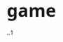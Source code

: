 # game
..1
<!DOCTYPE html>
<html lang="ru">
<head>
    <meta charset="UTF-8">
    <meta name="viewport" content="width=device-width, initial-scale=1.0">
    <title>Угадай число - Глобальный рейтинг</title>
    <style>
        * {
            box-sizing: border-box;
            margin: 0;
            padding: 0;
            font-family: 'Segoe UI', Tahoma, Geneva, Verdana, sans-serif;
        }
        
        body {
            background: linear-gradient(135deg, #6a11cb 0%, #2575fc 100%);
            min-height: 100vh;
            display: flex;
            justify-content: center;
            align-items: center;
            padding: 20px;
            color: #333;
        }
        
        .container {
            width: 100%;
            max-width: 900px;
            background: rgba(255, 255, 255, 0.95);
            border-radius: 20px;
            box-shadow: 0 15px 30px rgba(0, 0, 0, 0.2);
            overflow: hidden;
        }
        
        header {
            background: linear-gradient(90deg, #4b6cb7 0%, #182848 100%);
            color: white;
            padding: 20px;
            text-align: center;
        }
        
        h1 {
            font-size: 2.5rem;
            margin-bottom: 10px;
        }
        
        .subtitle {
            font-size: 1.2rem;
            opacity: 0.9;
        }
        
        .content {
            display: flex;
            flex-direction: column;
            padding: 20px;
        }
        
        .auth-section, .game-section, .leaderboard-section {
            margin-bottom: 30px;
        }
        
        h2 {
            color: #2c3e50;
            margin-bottom: 15px;
            padding-bottom: 5px;
            border-bottom: 2px solid #3498db;
        }
        
        .input-group {
            margin-bottom: 15px;
        }
        
        input, select {
            width: 100%;
            padding: 12px 15px;
            border: 2px solid #ddd;
            border-radius: 8px;
            font-size: 16px;
            transition: border-color 0.3s;
        }
        
        input:focus, select:focus {
            border-color: #3498db;
            outline: none;
        }
        
        .btn {
            padding: 12px 20px;
            background: #3498db;
            color: white;
            border: none;
            border-radius: 8px;
            cursor: pointer;
            font-size: 16px;
            font-weight: 600;
            transition: all 0.3s;
            margin-right: 10px;
            margin-bottom: 10px;
        }
        
        .btn:hover {
            background: #2980b9;
            transform: translateY(-2px);
            box-shadow: 0 5px 15px rgba(0, 0, 0, 0.1);
        }
        
        .btn-success {
            background: #2ecc71;
        }
        
        .btn-success:hover {
            background: #27ae60;
        }
        
        .btn-danger {
            background: #e74c3c;
        }
        
        .btn-danger:hover {
            background: #c0392b;
        }
        
        .btn-warning {
            background: #f39c12;
        }
        
        .btn-warning:hover {
            background: #e67e22;
        }
        
        .btn-info {
            background: #17a2b8;
        }
        
        .btn-info:hover {
            background: #138496;
        }
        
        .message {
            padding: 10px;
            border-radius: 8px;
            margin: 10px 0;
            text-align: center;
        }
        
        .success {
            background: #d4edda;
            color: #155724;
        }
        
        .error {
            background: #f8d7da;
            color: #721c24;
        }
        
        .info {
            background: #d1ecf1;
            color: #0c5460;
        }
        
        .game-info {
            background: #f8f9fa;
            padding: 15px;
            border-radius: 8px;
            margin-bottom: 15px;
            text-align: center;
            font-size: 18px;
        }
        
        .attempts {
            font-weight: bold;
            color: #e74c3c;
        }
        
        .leaderboard {
            width: 100%;
            border-collapse: collapse;
            margin-top: 20px;
        }
        
        .leaderboard th, .leaderboard td {
            padding: 12px 15px;
            text-align: left;
            border-bottom: 1px solid #ddd;
        }
        
        .leaderboard th {
            background: #f8f9fa;
            font-weight: 600;
        }
        
        .leaderboard tr:hover {
            background: #f1f8ff;
        }
        
        .rank {
            font-weight: bold;
            text-align: center;
        }
        
        .top-1 { background: #fff9c4; }
        .top-2 { background: #e1f5fe; }
        .top-3 { background: #ffebee; }
        
        .flag {
            width: 24px;
            height: 16px;
            margin-right: 10px;
            vertical-align: middle;
            display: inline-block;
            background-size: cover;
            border-radius: 2px;
        }
        
        .section-title {
            display: flex;
            justify-content: space-between;
            align-items: center;
        }
        
        .user-info {
            font-size: 16px;
            color: #7f8c8d;
        }
        
        .loading {
            display: inline-block;
            width: 20px;
            height: 20px;
            border: 3px solid rgba(255,255,255,.3);
            border-radius: 50%;
            border-top-color: #fff;
            animation: spin 1s ease-in-out infinite;
        }
        
        @keyframes spin {
            to { transform: rotate(360deg); }
        }
        
        .currency-display {
            background: linear-gradient(135deg, #ffd700 0%, #ffec8b 100%);
            padding: 8px 15px;
            border-radius: 20px;
            font-weight: bold;
            color: #8b7500;
            display: inline-flex;
            align-items: center;
            margin-left: 10px;
        }
        
        .currency-icon {
            margin-right: 5px;
            font-size: 1.2em;
        }
        
        .hint-section {
            background: #f0f8ff;
            padding: 15px;
            border-radius: 8px;
            margin: 15px 0;
            border-left: 4px solid #3498db;
        }
        
        .hint-buttons {
            display: flex;
            gap: 10px;
            flex-wrap: wrap;
            margin-top: 10px;
        }
        
        @media (max-width: 768px) {
            .content {
                padding: 15px;
            }
            
            h1 {
                font-size: 2rem;
            }
            
            .btn {
                width: 100%;
                margin-bottom: 10px;
            }
            
            .hint-buttons {
                flex-direction: column;
            }
        }
    </style>
</head>
<body>
    <div class="container">
        <header>
            <h1>Угадай число</h1>
            <div class="subtitle">Проверь свою интуицию и зарабатывай эски!</div>
        </header>
        
        <div class="content">
            <!-- Секция авторизации -->
            <div class="auth-section">
                <div class="section-title">
                    <h2>Вход / Регистрация</h2>
                    <div class="user-info" id="user-info"></div>
                </div>
                <div class="input-group">
                    <input type="text" id="username" placeholder="Придумайте логин">
                </div>
                <div class="input-group">
                    <input type="password" id="password" placeholder="Придумайте пароль">
                </div>
                <div class="input-group">
                    <select id="country">
                        <option value="">Выберите страну</option>
                        <option value="ru">Россия</option>
                        <option value="us">США</option>
                        <option value="de">Германия</option>
                        <option value="fr">Франция</option>
                        <option value="br">Бразилия</option>
                        <option value="cn">Китай</option>
                        <option value="jp">Япония</option>
                        <option value="in">Индия</option>
                        <option value="kr">Корея</option>
                        <option value="mx">Мексика</option>
                        <!-- Страны Средней Азии -->
                        <option value="kz">Казахстан</option>
                        <option value="uz">Узбекистан</option>
                        <option value="tj">Таджикистан</option>
                        <option value="kg">Кыргызстан</option>
                        <option value="tm">Туркменистан</option>
                    </select>
                </div>
                <button class="btn" onclick="login()">Войти</button>
                <button class="btn btn-success" onclick="register()">Зарегистрироваться</button>
                <div id="auth-message" class="message"></div>
            </div>
            
            <!-- Секция игры -->
            <div class="game-section">
                <h2>Игра</h2>
                <div id="game-info" class="game-info">Я загадал число от 1 до 100. Попробуй угадать!</div>
                <div id="attempts" class="attempts">Попытки: 0</div>
                <div class="input-group">
                    <input type="number" id="guess-input" placeholder="Введите число от 1 до 100" min="1" max="100">
                </div>
                <button class="btn" onclick="startGame()">Новая игра</button>
                <button class="btn btn-success" onclick="checkGuess()">Проверить</button>
                
                <!-- Секция подсказок -->
                <div class="hint-section">
                    <h3>Подсказки</h3>
                    <p>Купи подсказку, чтобы легче отгадать число!</p>
                    <div class="hint-buttons">
                        <button class="btn btn-info" onclick="buyHint('range')">Купить подсказку диапазона (5 эски)</button>
                        <button class="btn btn-info" onclick="buyHint('evenodd')">Купить подсказку четности (3 эски)</button>
                        <button class="btn btn-info" onclick="buyHint('multiple')">Купить подсказку кратности (7 эски)</button>
                    </div>
                    <div id="hint-result" class="message"></div>
                </div>
                
                <div id="result" class="message"></div>
            </div>
            
            <!-- Таблица лидеров -->
            <div class="leaderboard-section">
                <div class="section-title">
                    <h2>Глобальный рейтинг игроков</h2>
                    <button class="btn btn-warning" onclick="loadLeaderboard()">Обновить рейтинг</button>
                </div>
                <table class="leaderboard">
                    <thead>
                        <tr>
                            <th width="10%">Место</th>
                            <th width="30%">Игрок</th>
                            <th width="20%">Страна</th>
                            <th width="20%">Рекорд</th>
                            <th width="20%">Эски</th>
                        </tr>
                    </thead>
                    <tbody id="leaderboard-body">
                        <tr>
                            <td colspan="5" style="text-align: center;">Загрузка рейтинга...</td>
                        </tr>
                    </tbody>
                </table>
            </div>
        </div>
    </div>

    <script>
        // Хранилище данных
        let users = {};
        let currentUser = null;
        let targetNumber = 0;
        let attempts = 0;
        let gameStarted = false;
        let hintsUsed = [];
        
        // Флаги стран
        const countryFlags = {
            'ru': 'https://flagcdn.com/ru.svg',
            'us': 'https://flagcdn.com/us.svg',
            'de': 'https://flagcdn.com/de.svg',
            'fr': 'https://flagcdn.com/fr.svg',
            'br': 'https://flagcdn.com/br.svg',
            'cn': 'https://flagcdn.com/cn.svg',
            'jp': 'https://flagcdn.com/jp.svg',
            'in': 'https://flagcdn.com/in.svg',
            'kr': 'https://flagcdn.com/kr.svg',
            'mx': 'https://flagcdn.com/mx.svg',
            // Флаги стран Средней Азии
            'kz': 'https://flagcdn.com/kz.svg',
            'uz': 'https://flagcdn.com/uz.svg',
            'tj': 'https://flagcdn.com/tj.svg',
            'kg': 'https://flagcdn.com/kg.svg',
            'tm': 'https://flagcdn.com/tm.svg'
        };
        
        // Названия стран
        const countryNames = {
            'ru': 'Россия',
            'us': 'США',
            'de': 'Германия',
            'fr': 'Франция',
            'br': 'Бразилия',
            'cn': 'Китай',
            'jp': 'Япония',
            'in': 'Индия',
            'kr': 'Корея',
            'mx': 'Мексика',
            // Названия стран Средней Азии
            'kz': 'Казахстан',
            'uz': 'Узбекистан',
            'tj': 'Таджикистан',
            'kg': 'Кыргызстан',
            'tm': 'Туркменистан'
        };

        // Инициализация при загрузке
        window.onload = function() {
            loadLeaderboard();
            showGameElements(false);
            
            // Попытка автоматического входа, если пользователь уже авторизован
            const savedUser = localStorage.getItem('currentUser');
            if (savedUser) {
                const userData = JSON.parse(savedUser);
                currentUser = userData.username;
                updateUserInfo();
                showGameElements(true);
            }
        };

        // Загрузка рейтинга
        async function loadLeaderboard() {
            try {
                document.getElementById('leaderboard-body').innerHTML = `
                    <tr>
                        <td colspan="5" style="text-align: center;">
                            <div class="loading"></div> Загрузка рейтинга...
                        </td>
                    </tr>
                `;
                
                // Имитация задержки сети
                await new Promise(resolve => setTimeout(resolve, 1000));
                
                // Получаем данные из localStorage
                const storedUsers = JSON.parse(localStorage.getItem('guessNumberUsers')) || {};
                users = storedUsers;
                
                updateLeaderboard();
            } catch (error) {
                console.error('Ошибка загрузки рейтинга:', error);
                document.getElementById('leaderboard-body').innerHTML = `
                    <tr>
                        <td colspan="5" style="text-align: center; color: #e74c3c;">
                            Ошибка загрузки рейтинга. Попробуйте позже.
                        </td>
                    </tr>
                `;
            }
        }

        // Сохранение данных
        async function saveData() {
            try {
                localStorage.setItem('guessNumberUsers', JSON.stringify(users));
                await new Promise(resolve => setTimeout(resolve, 500));
                return true;
            } catch (error) {
                console.error('Ошибка сохранения данных:', error);
                return false;
            }
        }

        // Показать/скрыть элементы игры
        function showGameElements(show) {
            document.getElementById('game-info').style.display = show ? 'block' : 'none';
            document.getElementById('attempts').style.display = show ? 'block' : 'none';
            document.getElementById('guess-input').style.display = show ? 'block' : 'none';
            document.querySelectorAll('.game-section .btn').forEach(btn => {
                if (!btn.classList.contains('btn-info')) {
                    btn.style.display = show ? 'inline-block' : 'none';
                }
            });
            document.querySelector('.hint-section').style.display = show ? 'block' : 'none';
        }

        // Обновить информацию о пользователе
        function updateUserInfo() {
            if (currentUser && users[currentUser]) {
                const user = users[currentUser];
                const countryCode = user.country || '';
                const countryName = countryNames[countryCode] || '';
                
                let flagHtml = '';
                if (countryCode && countryFlags[countryCode]) {
                    flagHtml = `<span class="flag" style="background-image: url(${countryFlags[countryCode]})"></span>`;
                }
                
                document.getElementById('user-info').innerHTML = `
                    Вы вошли как: <strong>${currentUser}</strong> ${flagHtml} ${countryName}
                    <div class="currency-display">
                        <span class="currency-icon">🪙</span> ${user.eski || 0} эски
                    </div>
                    <button class="btn btn-danger" onclick="logout()" style="padding: 5px 10px; margin-left: 10px;">Выйти</button>
                `;
            } else {
                document.getElementById('user-info').innerHTML = '';
            }
        }

        // Обновить таблицу лидеров
        function updateLeaderboard() {
            const leaderboardBody = document.getElementById('leaderboard-body');
            leaderboardBody.innerHTML = '';
            
            // Создаем массив пользователей с рекордами
            const usersWithRecords = [];
            for (const username in users) {
                if (users[username].bestScore !== undefined && users[username].bestScore !== null) {
                    usersWithRecords.push({
                        username: username,
                        country: users[username].country,
                        bestScore: users[username].bestScore,
                        eski: users[username].eski || 0
                    });
                }
            }
            
            // Сортируем по рекорду (меньше попыток = лучше)
            usersWithRecords.sort((a, b) => a.bestScore - b.bestScore);
            
            // Заполняем таблицу (только топ-10)
            const topUsers = usersWithRecords.slice(0, 10);
            
            if (topUsers.length === 0) {
                leaderboardBody.innerHTML = '<tr><td colspan="5" style="text-align: center;">Пока нет записей в рейтинге</td></tr>';
                return;
            }
            
            topUsers.forEach((user, index) => {
                const row = document.createElement('tr');
                
                // Добавляем классы для первых трех мест
                if (index === 0) row.classList.add('top-1');
                else if (index === 1) row.classList.add('top-2');
                else if (index === 2) row.classList.add('top-3');
                
                const countryCode = user.country || '';
                let flagHtml = '';
                if (countryCode && countryFlags[countryCode]) {
                    flagHtml = `<span class="flag" style="background-image: url(${countryFlags[countryCode]})"></span>`;
                }
                
                row.innerHTML = `
                    <td class="rank">${index + 1}</td>
                    <td>${user.username}</td>
                    <td>${flagHtml} ${countryNames[countryCode] || ''}</td>
                    <td>${user.bestScore} попыток</td>
                    <td>${user.eski} эски</td>
                `;
                
                leaderboardBody.appendChild(row);
            });
        }

        // Регистрация
        async function register() {
            const username = document.getElementById('username').value;
            const password = document.getElementById('password').value;
            const country = document.getElementById('country').value;
            const messageEl = document.getElementById('auth-message');
            
            if (!username || !password || !country) {
                showMessage(messageEl, 'Заполните все поля', 'error');
                return;
            }
            
            // Загружаем актуальные данные
            await loadLeaderboard();
            
            if (users[username]) {
                showMessage(messageEl, 'Пользователь уже существует', 'error');
                return;
            }
            
            users[username] = { password, country, bestScore: null, eski: 0 };
            
            const saved = await saveData();
            if (saved) {
                showMessage(messageEl, 'Регистрация успешна! Теперь войдите.', 'success');
            } else {
                showMessage(messageEl, 'Ошибка регистрации. Попробуйте позже.', 'error');
            }
        }

        // Вход
        async function login() {
            const username = document.getElementById('username').value;
            const password = document.getElementById('password').value;
            const messageEl = document.getElementById('auth-message');
            
            // Загружаем актуальные данные
            await loadLeaderboard();
            
            if (!users[username] || users[username].password !== password) {
                showMessage(messageEl, 'Неверный логин или пароль', 'error');
                return;
            }
            
            currentUser = username;
            localStorage.setItem('currentUser', JSON.stringify({ username, password }));
            
            updateUserInfo();
            showGameElements(true);
            showMessage(messageEl, 'Вход выполнен успешно!', 'success');
            startGame();
        }

        // Выход
        function logout() {
            currentUser = null;
            localStorage.removeItem('currentUser');
            document.getElementById('user-info').innerHTML = '';
            showGameElements(false);
            document.getElementById('auth-message').innerHTML = '';
        }

        // Начать игру
        function startGame() {
            targetNumber = Math.floor(Math.random() * 100) + 1;
            attempts = 0;
            gameStarted = true;
            hintsUsed = [];
            
            document.getElementById('game-info').textContent = 'Я загадал число от 1 до 100. Попробуй угадать!';
            document.getElementById('attempts').textContent = 'Попытки: 0';
            document.getElementById('result').textContent = '';
            document.getElementById('hint-result').textContent = '';
            document.getElementById('guess-input').value = '';
            document.getElementById('guess-input').focus();
        }

        // Проверить предположение
        async function checkGuess() {
            if (!gameStarted) {
                showMessage(document.getElementById('result'), 'Сначала начните игру!', 'error');
                return;
            }
            
            if (!currentUser) {
                showMessage(document.getElementById('result'), 'Сначала войдите в систему!', 'error');
                return;
            }
            
            const guess = parseInt(document.getElementById('guess-input').value);
            
            if (isNaN(guess) || guess < 1 || guess > 100) {
                showMessage(document.getElementById('result'), 'Введите число от 1 до 100', 'error');
                return;
            }
            
            attempts++;
            document.getElementById('attempts').textContent = `Попытки: ${attempts}`;
            
            if (guess === targetNumber) {
                let rewardMessage = '';
                
                // Начисляем эски за победу за 1-5 попыток
                if (attempts <= 5) {
                    users[currentUser].eski = (users[currentUser].eski || 0) + 20;
                    rewardMessage = ` Вы получили 20 эски за победу за ${attempts} попытки!`;
                }
                
                showMessage(document.getElementById('result'), `Поздравляем! Вы угадали число ${targetNumber} за ${attempts} попыток!${rewardMessage}`, 'success');
                
                // Обновляем рекорд, если он лучше предыдущего
                let isNewRecord = false;
                if (users[currentUser].bestScore === null || attempts < users[currentUser].bestScore) {
                    users[currentUser].bestScore = attempts;
                    isNewRecord = true;
                }
                
                // Сохраняем данные
                const saved = await saveData();
                if (saved) {
                    updateLeaderboard();
                    updateUserInfo();
                    
                    if (isNewRecord) {
                        showMessage(document.getElementById('result'), 
                                  `Новый рекорд! Вы вошли в глобальный рейтинг с результатом ${attempts} попыток!`, 
                                  'success');
                    }
                } else {
                    showMessage(document.getElementById('result'), 
                              'Ошибка сохранения рекорда. Попробуйте позже.', 
                              'error');
                }
                
                gameStarted = false;
            } else if (guess < targetNumber) {
                showMessage(document.getElementById('result'), 'Загаданное число больше', 'info');
            } else {
                showMessage(document.getElementById('result'), 'Загаданное число меньше', 'info');
            }
            
            document.getElementById('guess-input').value = '';
            document.getElementById('guess-input').focus();
        }

        // Покупка подсказки
        function buyHint(type) {
            if (!gameStarted) {
                showMessage(document.getElementById('hint-result'), 'Сначала начните игру!', 'error');
                return;
            }
            
            if (!currentUser) {
                showMessage(document.getElementById('hint-result'), 'Сначала войдите в систему!', 'error');
                return;
            }
            
            const user = users[currentUser];
            const eski = user.eski || 0;
            let hintCost = 0;
            let hintMessage = '';
            
            // Определяем стоимость и содержание подсказки
            switch(type) {
                case 'range':
                    hintCost = 5;
                    if (hintsUsed.includes('range')) {
                        showMessage(document.getElementById('hint-result'), 'Вы уже использовали эту подсказку!', 'error');
                        return;
                    }
                    const rangeStart = Math.max(1, targetNumber - 10);
                    const rangeEnd = Math.min(100, targetNumber + 10);
                    hintMessage = `Загаданное число находится между ${rangeStart} и ${rangeEnd}`;
                    break;
                    
                case 'evenodd':
                    hintCost = 3;
                    if (hintsUsed.includes('evenodd')) {
                        showMessage(document.getElementById('hint-result'), 'Вы уже использовали эту подсказку!', 'error');
                        return;
                    }
                    hintMessage = `Загаданное число является ${targetNumber % 2 === 0 ? 'четным' : 'нечетным'}`;
                    break;
                    
                case 'multiple':
                    hintCost = 7;
                    if (hintsUsed.includes('multiple')) {
                        showMessage(document.getElementById('hint-result'), 'Вы уже использовали эту подсказку!', 'error');
                        return;
                    }
                    
                    // Находим делители числа
                    const divisors = [];
                    for (let i = 2; i < targetNumber; i++) {
                        if (targetNumber % i === 0) {
                            divisors.push(i);
                            if (divisors.length >= 2) break;
                        }
                    }
                    
                    if (divisors.length > 0) {
                        hintMessage = `Загаданное число делится на ${divisors.join(', ')}`;
                    } else {
                        hintMessage = 'Загаданное число является простым (делится только на 1 и само себя)';
                    }
                    break;
            }
            
            // Проверяем, хватает ли эски
            if (eski < hintCost) {
                showMessage(document.getElementById('hint-result'), `Недостаточно эски! Нужно ${hintCost}, у вас ${eski}.`, 'error');
                return;
            }
            
            // Списание эски и показ подсказки
            user.eski = eski - hintCost;
            hintsUsed.push(type);
            updateUserInfo();
            saveData();
            
            showMessage(document.getElementById('hint-result'), `Подсказка (стоимость: ${hintCost} эски): ${hintMessage}`, 'info');
        }

        // Показать сообщение
        function showMessage(element, message, type) {
            element.textContent = message;
            element.className = 'message ' + type;
        }
    </script>
</body>
</html>
